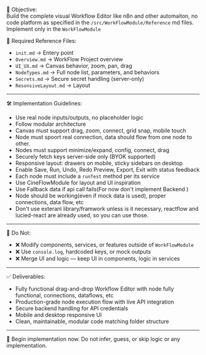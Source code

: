 🎯 Objective:  
Build the complete visual Workflow Editor like n8n and other automaiton, no code platform as specified in the `/src/WorkFlowModule/Reference` md files. Implement only in the `WorkFlowModule`

📁 Required Reference Files:  
- `init.md` -> Entery point
- `Overview.md` → WorkFlow Project overview
- `UI_UX.md` → Canvas behavior, zoom, pan, drag  
- `NodeTypes.md` → Full node list, parameters, and behaviors  
- `Secrets.md` → Secure secret handling (server-only)
- `ResonsiveLayout.md` -> Layout 

---

🛠️ Implementation Guidelines:

- Use real node inputs/outputs, no placeholder logic
-  Follow modular architecture
-  Canvas must support drag, zoom, connect, grid snap, mobile touch
-   Node must spoort real connection, data should flow from one node to other.
-  Nodes must support minimize/expand, config, connect, drag
-  Securely fetch keys server-side only (BYOK supported)
-  Responsive layout: drawers on mobile, sticky sidebars on desktop
-  Enable Save, Run, Undo, Redo Preview, Export, Exit with status feedback
-  Each node must include a `runTest` method per its service
- Use CineFlowModule for layout and UI inspiration
- Use Fallback data if api call fails(For now don't implement Backend  )
- Node should be working(even if mock data is used), proper connections, data flow, etc
- Don't use exteranl library/framwork unless is it necessary, reactflow and lucied-react are already used, so you can use those.


---

🚫 Do Not:
- ❌ Modify components, services, or features outside of `WorkFlowModule`  
- ❌ Use `console.log`, hardcoded keys, or mock outputs  
- ❌ Merge UI and logic — keep UI in components, logic in services  

---

✅ Deliverables:
- Fully functional drag-and-drop Workflow Editor with node fully functional, connections, dataflows, etc
- Production-grade node execution flow with live API integration  
- Secure backend handling for API credentials  
- Mobile and desktop responsive UI  
- Clean, maintainable, modular code matching folder structure  

---

🚀 Begin implementation now. Do not infer, guess, or skip logic or any implementation.